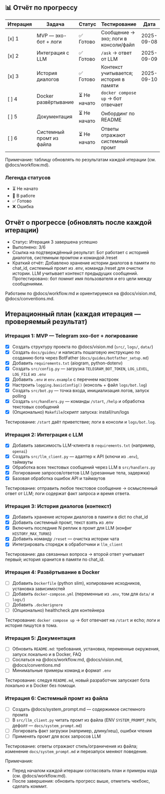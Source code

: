 ## 📊 Отчёт по прогрессу

| Итерация | Задача | Статус | Тестирование | Дата |
|----------|--------|--------|--------------|------|
| [x] 1 | MVP — эхо-бот + логи | ✅ Готово | Сообщение → эхо; логи в консоли/файл | 2025-09-08 |
| [x] 2 | Интеграция с LLM | ✅ Готово | `/ask` → ответ от LLM | 2025-09-09 |
| [x] 3 | История диалогов | ✅ Готово | Контекст учитывается; история в памяти | 2025-09-10 |
| [ ] 4 | Docker развёртывание | ⏳ Не начато | `docker compose up` → бот отвечает | |
| [ ] 5 | Документация | ⏳ Не начато | Онбординг по README | |
| [ ] 6 | Системный промт из файла | ⏳ Не начато | Ответы отражают системный промт | |

Примечание: таблицу обновлять по результатам каждой итерации (см. @docs/workflow.md).

### Легенда статусов
- ⏳ Не начато
- 🔄 В работе  
- ✅ Готово
- ❌ Ошибка

## Отчёт о прогрессе (обновлять после каждой итерации)

- Статус: Итерация 3 завершена успешно
- Выполнено: 3/6
- Ссылка на подтверждённый результат: Бот работает с историей диалогов, системным промтом и командой /reset
- Краткий отчёт: Добавлено хранение истории диалогов в памяти по chat_id, системный промт из .env, команда /reset для очистки истории. LLM учитывает контекст предыдущих сообщений. Протестировано: бот помнит имя пользователя и его цели между сообщениями. 

Работаем по @docs/workflow.md и ориентируемся на @docs/vision.md, @docs/conventions.md.

## Итерационный план (каждая итерация — проверяемый результат)

### Итерация 1: MVP — Telegram эхо-бот + логирование
- [x] Создать структуру проекта по @docs/vision.md (`src/`, `logs/`, `data/`)
- [x] Создать `docs/guides/` и написать пошаговую инструкцию по созданию бота через BotFather (`docs/guides/botfather_setup.md`)
- [x] Добавить `requirements.txt` (aiogram, python-dotenv)
- [x] Создать `src/config.py` — загрузка `TELEGRAM_BOT_TOKEN`, `LOG_LEVEL`, `LOG_FILE` из `.env`
- [x] Добавить `.env` и `env.example` с перечнем настроек
- [x] Настроить `logging.basicConfig()` (консоль + файл `logs/bot.log`)
- [x] Создать `src/bot.py` — точка входа, инициализация логов, запуск polling
- [x] Создать `src/handlers.py` — команды `/start`, `/help` и обработка текстовых сообщений
- [x] (Опционально) `Makefile`/скрипт запуска: install/run/logs

Тестирование: `/start` даёт приветствие; логи в консоли и `logs/bot.log`.

### Итерация 2: Интеграция с LLM
- [x] Добавить зависимость LLM-клиента в `requirements.txt` (например, `openai`)
- [x] Создать `src/llm_client.py` — адаптер к API (ключи из `.env`), таймауты
- [x] Обработка всех текстовых сообщений через LLM в `src/handlers.py`
- [x] Логирование запросов/ответов LLM (урезанные тела, задержка)
- [x] Базовая обработка ошибок API и таймаутов

Тестирование: отправить любое текстовое сообщение → осмысленный ответ от LLM; логи содержат факт запроса и время ответа.

### Итерация 3: История диалогов (контекст)
- [x] Добавить хранение истории диалогов в памяти в dict по chat_id
- [x] Добавить системный промт, текст взять из .env
- [x] Включить последние N реплик в промт для LLM (конфиг `HISTORY_MAX_TURNS`)
- [x] Добавить команду `/reset` — очистка истории чата
- [x] Интегрировать сторедж в обработчики и `llm_client`

Тестирование: два связанных вопроса → второй ответ учитывает первый; история хранится в памяти по chat_id.

### Итерация 4: Развёртывание в Docker
- [ ] Добавить `Dockerfile` (python slim), копирование исходников, установка зависимостей
- [ ] Добавить `docker-compose.yml` (переменные из `.env`, том для `data/` и `logs/`)
- [ ] Добавить `.dockerignore`
- [ ] (Опционально) healthcheck для контейнера

Тестирование: `docker compose up` → бот отвечает на `/start` и echo; логи и история пишутся в тома.

### Итерация 5: Документация
- [ ] Обновить `README.md`: требования, установка, переменные окружения, запуск локально и в Docker, FAQ
- [ ] Сослаться на @docs/workflow.md, @docs/vision.md, @docs/conventions.md
- [ ] Минимальные примеры команд и формат `.env`

Тестирование: следуя `README.md`, новый разработчик запускает бота локально и в Docker без помощи.

### Итерация 6: Системный промт из файла
- [ ] Создать @docs/system_prompt.md — содержимое системного промта
- [ ] В `src/llm_client.py` читать промт из файла (ENV `SYSTEM_PROMPT_PATH`, дефолт — `docs/system_prompt.md`)
- [ ] Логировать факт загрузки (например, длину/хеш), ошибки чтения
- [ ] Применять промт для всех запросов LLM

Тестирование: ответы отражают стиль/ограничения из файла; изменение `docs/system_prompt.md` и перезапуск меняют поведение.

Примечания:
- Перед началом каждой итерации согласовать план и примеры кода (см. @docs/workflow.md).
- После завершения: обновить прогресс выше, отметить чекбокс, сделать коммит.



